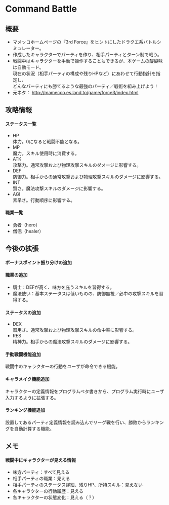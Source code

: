 # Command Battle

## 概要

- マメッコホームページの『3rd Force』をヒントにしたドラクエ系バトルシミュレーター。
- 作成したキャラクターでパーティを作り、相手パーティとターン制で戦う。
- 戦闘中はキャラクターを手動で操作することもできるが、本ゲームの醍醐味は自動モード。 <br>
  現在の状況（相手パーティの構成や残りHPなど）にあわせて行動指針を指定し、 <br>
  どんなパーティにも勝てるような最強のパーティ／戦術を組み上げよう！
- 元ネタ： http://mamecco.es.land.to/game/force3/index.html

## 攻略情報

#### ステータス一覧
- HP <br>
  体力。0になると戦闘不能となる。
- MP <br>
  魔力。スキル使用時に消費する。
- ATK <br>
  攻撃力。通常攻撃および物理攻撃スキルのダメージに影響する。
- DEF <br>
  防御力。相手からの通常攻撃および物理攻撃スキルのダメージに影響する。
- INT <br>
  賢さ。魔法攻撃スキルのダメージに影響する。
- AGI <br>
  素早さ。行動順序に影響する。

#### 職業一覧
- 勇者（hero）
- 僧侶（healer）

## 今後の拡張

#### ボーナスポイント振り分けの追加

#### 職業の追加

- 騎士：DEFが高く、味方を庇うスキルを習得する。
- 魔法使い：基本ステータスは低いものの、防御無視／必中の攻撃スキルを習得する。

#### ステータスの追加

- DEX <br>
  器用さ。通常攻撃および物理攻撃スキルの命中率に影響する。
- RES <br>
  精神力。相手からの魔法攻撃スキルのダメージに影響する。

#### 手動戦闘機能追加

戦闘中のキャラクターの行動をユーザが命令できる機能。

#### キャラメイク機能追加

キャラクターの定義情報をプログラムベタ書きから、プログラム実行時にユーザ入力するように拡張する。

#### ランキング機能追加

設置してあるパーティ定義情報を読み込んでリーグ戦を行い、勝敗からランキングを自動計算する機能。

## メモ

#### 戦闘中にキャラクターが見える情報

- 味方パーティ：すべて見える
- 相手パーティの職業：見える
- 相手パーティのステータス詳細、残りHP、所持スキル：見えない
- 各キャラクターの行動履歴：見える
- 各キャラクターの状態変化：見える（？）
